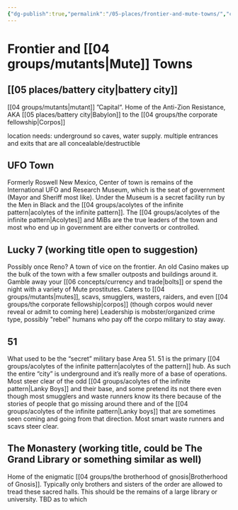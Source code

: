 ```yaml
---
{"dg-publish":true,"permalink":"/05-places/frontier-and-mute-towns/","created":"2025-02-21T14:10:51.172-06:00","updated":"2025-03-17T13:02:53.410-05:00"}
---
```


# Frontier and [[04 groups/mutants\|Mute]] Towns

## [[05 places/battery city\|battery city]]
[[04 groups/mutants\|mutant]] ”Capital“. Home of the Anti-Zion Resistance, AKA [[05 places/battery city\|Babylon]] to the [[04 groups/the corporate fellowship\|Corpos]]

location needs: underground so caves, water supply. multiple entrances and exits that are all concealable/destructible
## UFO Town
Formerly Roswell New Mexico, Center of town is remains of the International UFO and Research Museum, which is the seat of government (Mayor and Sheriff most like).  Under the Museum is a secret facility run by the Men in Black and the [[04 groups/acolytes of the infinite pattern\|acolytes of the infinite pattern]].  The [[04 groups/acolytes of the infinite pattern\|Acolytes]] and MiBs are the true leaders of the town and most who end up in government are either converts or controlled.  

## Lucky 7 (working title open to suggestion)
Possibly once Reno?  A town of vice on the frontier. An old Casino makes up the bulk of the town with a few smaller outposts and buildings around it.  Gamble away your [[06 concepts/currency and trade\|bolts]] or spend the night with a variety of Mute prostitutes.  Caters to [[04 groups/mutants\|mutes]], scavs, smugglers, wasters, raiders, and even [[04 groups/the corporate fellowship\|corpos]] (though corpos would never reveal or admit to coming here) Leadership is mobster/organized crime type, possibly "rebel" humans who pay off the corpo military to stay away.  

## 51
What used to be the “secret” military base Area 51.  51 is the primary [[04 groups/acolytes of the infinite pattern\|acolytes of the pattern]] hub.  As such the entire “city” is underground and it’s really more of a base of operations.  Most steer clear of the odd [[04 groups/acolytes of the infinite pattern\|Lanky Boys]] and their base, and some pretend its not there even though most smugglers and waste runners know its there because of the stories of people that go missing around there and of the [[04 groups/acolytes of the infinite pattern\|Lanky boys]] that are sometimes seen coming and going from that direction.  Most smart waste runners and scavs steer clear.  

## The Monastery (working title, could be The Grand Library or something similar as well)
Home of the enigmatic [[04 groups/the brotherhood of gnosis\|Brotherhood of Gnosis]].  Typically only brothers and sisters of the order are allowed to tread these sacred halls.  This should be the remains of a large library or university. TBD as to which
